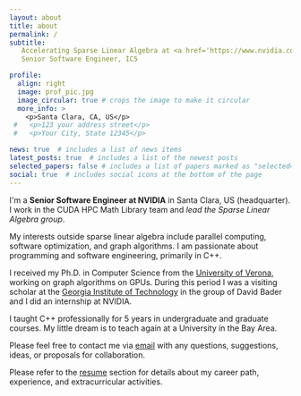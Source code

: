 ```yaml
---
layout: about
title: about
permalink: /
subtitle:
   Accelerating Sparse Linear Algebra at <a href='https://www.nvidia.com'>NVIDIA</a> <br>
   Senior Software Engineer, IC5

profile:
  align: right
  image: prof_pic.jpg
  image_circular: true # crops the image to make it circular
  more_info: >
    <p>Santa Clara, CA, US</p>
 #   <p>123 your address street</p>
 #   <p>Your City, State 12345</p>

news: true  # includes a list of news items
latest_posts: true  # includes a list of the newest posts
selected_papers: false # includes a list of papers marked as "selected={true}"
social: true  # includes social icons at the bottom of the page
---
```


I'm a **Senior Software Engineer at NVIDIA** in Santa Clara, US (headquarter).  I work in the CUDA HPC Math Library team and *lead the Sparse Linear Algebra group*.

My interests outside sparse linear algebra include parallel computing, software optimization, and graph algorithms. I am passionate about programming and software engineering, primarily in C++.

I received my Ph.D. in Computer Science from the [University of Verona](https://www.univr.it/en/), working on graph algorithms on GPUs. During this period I was a visiting scholar at the [Georgia Institute of Technology](https://www.gatech.edu/) in the group of David Bader and I did an internship at NVIDIA.

I taught C++ professionally for 5 years in undergraduate and graduate courses. My little dream is to teach again at a University in the Bay Area.

Please feel free to contact me via [email](mailto:fbusato@nvidia.com) with any questions, suggestions, ideas, or proposals for collaboration.

Please refer to the [resume](https://andreaskuster.ch/cv) section for details about my career path, experience, and extracurricular activities.